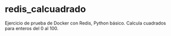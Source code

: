 # redis_calcuadrado
Ejercicio de prueba de Docker con Redis, Python básico. Calcula cuadrados para enteros del 0 al 100.
